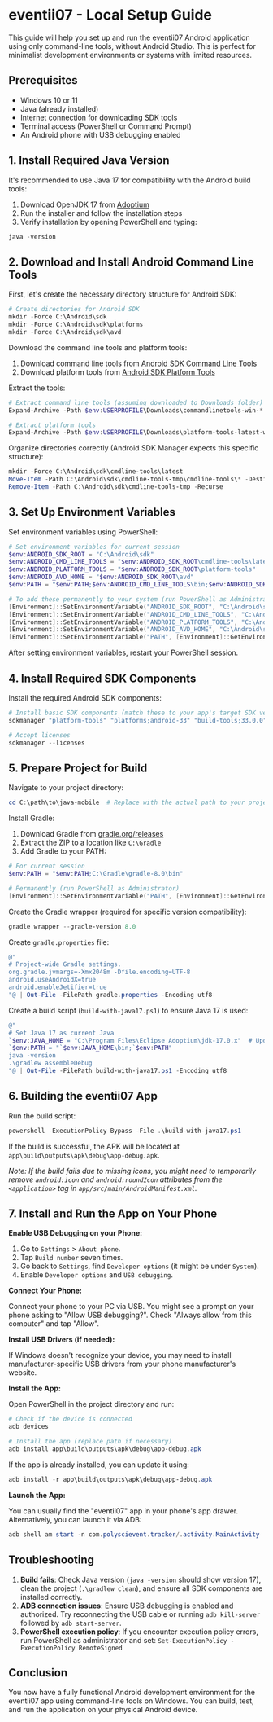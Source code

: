 # eventii07 - Local Setup Guide

This guide will help you set up and run the eventii07 Android application using only command-line tools, without Android Studio. This is perfect for minimalist development environments or systems with limited resources.

## Prerequisites

- Windows 10 or 11
- Java (already installed)
- Internet connection for downloading SDK tools
- Terminal access (PowerShell or Command Prompt)
- An Android phone with USB debugging enabled

## 1. Install Required Java Version

It's recommended to use Java 17 for compatibility with the Android build tools:

1. Download OpenJDK 17 from [Adoptium](https://adoptium.net/)
2. Run the installer and follow the installation steps
3. Verify installation by opening PowerShell and typing:

```powershell
java -version
```

## 2. Download and Install Android Command Line Tools

First, let's create the necessary directory structure for Android SDK:

```powershell
# Create directories for Android SDK
mkdir -Force C:\Android\sdk
mkdir -Force C:\Android\sdk\platforms
mkdir -Force C:\Android\sdk\avd
```

Download the command line tools and platform tools:

1. Download command line tools from [Android SDK Command Line Tools](https://developer.android.com/studio#command-tools)
2. Download platform tools from [Android SDK Platform Tools](https://developer.android.com/tools/releases/platform-tools)

Extract the tools:

```powershell
# Extract command line tools (assuming downloaded to Downloads folder)
Expand-Archive -Path $env:USERPROFILE\Downloads\commandlinetools-win-*.zip -DestinationPath C:\Android\sdk\cmdline-tools-tmp

# Extract platform tools
Expand-Archive -Path $env:USERPROFILE\Downloads\platform-tools-latest-windows.zip -DestinationPath C:\Android\sdk\
```

Organize directories correctly (Android SDK Manager expects this specific structure):

```powershell
mkdir -Force C:\Android\sdk\cmdline-tools\latest
Move-Item -Path C:\Android\sdk\cmdline-tools-tmp\cmdline-tools\* -Destination C:\Android\sdk\cmdline-tools\latest
Remove-Item -Path C:\Android\sdk\cmdline-tools-tmp -Recurse
```

## 3. Set Up Environment Variables

Set environment variables using PowerShell:

```powershell
# Set environment variables for current session
$env:ANDROID_SDK_ROOT = "C:\Android\sdk"
$env:ANDROID_CMD_LINE_TOOLS = "$env:ANDROID_SDK_ROOT\cmdline-tools\latest"
$env:ANDROID_PLATFORM_TOOLS = "$env:ANDROID_SDK_ROOT\platform-tools"
$env:ANDROID_AVD_HOME = "$env:ANDROID_SDK_ROOT\avd"
$env:PATH = "$env:PATH;$env:ANDROID_CMD_LINE_TOOLS\bin;$env:ANDROID_SDK_ROOT;$env:ANDROID_PLATFORM_TOOLS"

# To add these permanently to your system (run PowerShell as Administrator):
[Environment]::SetEnvironmentVariable("ANDROID_SDK_ROOT", "C:\Android\sdk", "User")
[Environment]::SetEnvironmentVariable("ANDROID_CMD_LINE_TOOLS", "C:\Android\sdk\cmdline-tools\latest", "User")
[Environment]::SetEnvironmentVariable("ANDROID_PLATFORM_TOOLS", "C:\Android\sdk\platform-tools", "User")
[Environment]::SetEnvironmentVariable("ANDROID_AVD_HOME", "C:\Android\sdk\avd", "User")
[Environment]::SetEnvironmentVariable("PATH", [Environment]::GetEnvironmentVariable("PATH", "User") + ";C:\Android\sdk\cmdline-tools\latest\bin;C:\Android\sdk;C:\Android\sdk\platform-tools", "User")
```

After setting environment variables, restart your PowerShell session.

## 4. Install Required SDK Components

Install the required Android SDK components:

```powershell
# Install basic SDK components (match these to your app's target SDK version)
sdkmanager "platform-tools" "platforms;android-33" "build-tools;33.0.0"

# Accept licenses
sdkmanager --licenses
```

## 5. Prepare Project for Build

Navigate to your project directory:

```powershell
cd C:\path\to\java-mobile  # Replace with the actual path to your project
```

Install Gradle:

1. Download Gradle from [gradle.org/releases](https://gradle.org/releases/)
2. Extract the ZIP to a location like `C:\Gradle`
3. Add Gradle to your PATH:

```powershell
# For current session
$env:PATH = "$env:PATH;C:\Gradle\gradle-8.0\bin"

# Permanently (run PowerShell as Administrator)
[Environment]::SetEnvironmentVariable("PATH", [Environment]::GetEnvironmentVariable("PATH", "User") + ";C:\Gradle\gradle-8.0\bin", "User")
```

Create the Gradle wrapper (required for specific version compatibility):

```powershell
gradle wrapper --gradle-version 8.0
```

Create `gradle.properties` file:

```powershell
@"
# Project-wide Gradle settings.
org.gradle.jvmargs=-Xmx2048m -Dfile.encoding=UTF-8
android.useAndroidX=true
android.enableJetifier=true
"@ | Out-File -FilePath gradle.properties -Encoding utf8
```

Create a build script (`build-with-java17.ps1`) to ensure Java 17 is used:

```powershell
@"
# Set Java 17 as current Java
`$env:JAVA_HOME = "C:\Program Files\Eclipse Adoptium\jdk-17.0.x"  # Update with your actual Java 17 path
`$env:PATH = "`$env:JAVA_HOME\bin;`$env:PATH"
java -version
.\gradlew assembleDebug
"@ | Out-File -FilePath build-with-java17.ps1 -Encoding utf8
```

## 6. Building the eventii07 App

Run the build script:

```powershell
powershell -ExecutionPolicy Bypass -File .\build-with-java17.ps1
```

If the build is successful, the APK will be located at `app\build\outputs\apk\debug\app-debug.apk`.

*Note: If the build fails due to missing icons, you might need to temporarily remove `android:icon` and `android:roundIcon` attributes from the `<application>` tag in `app/src/main/AndroidManifest.xml`.*

## 7. Install and Run the App on Your Phone

**Enable USB Debugging on your Phone:**

1.  Go to `Settings` > `About phone`.
2.  Tap `Build number` seven times.
3.  Go back to `Settings`, find `Developer options` (it might be under `System`).
4.  Enable `Developer options` and `USB debugging`.

**Connect Your Phone:**

Connect your phone to your PC via USB.
You might see a prompt on your phone asking to "Allow USB debugging?". Check "Always allow from this computer" and tap "Allow".

**Install USB Drivers (if needed):**

If Windows doesn't recognize your device, you may need to install manufacturer-specific USB drivers from your phone manufacturer's website.

**Install the App:**

Open PowerShell in the project directory and run:

```powershell
# Check if the device is connected
adb devices

# Install the app (replace path if necessary)
adb install app\build\outputs\apk\debug\app-debug.apk
```

If the app is already installed, you can update it using:

```powershell
adb install -r app\build\outputs\apk\debug\app-debug.apk
```

**Launch the App:**

You can usually find the "eventii07" app in your phone's app drawer. Alternatively, you can launch it via ADB:

```powershell
adb shell am start -n com.polyscievent.tracker/.activity.MainActivity
```

## Troubleshooting

1.  **Build fails**: Check Java version (`java -version` should show version 17), clean the project (`.\gradlew clean`), and ensure all SDK components are installed correctly.
2.  **ADB connection issues**: Ensure USB debugging is enabled and authorized. Try reconnecting the USB cable or running `adb kill-server` followed by `adb start-server`.
3.  **PowerShell execution policy**: If you encounter execution policy errors, run PowerShell as administrator and set: `Set-ExecutionPolicy -ExecutionPolicy RemoteSigned`

## Conclusion

You now have a fully functional Android development environment for the eventii07 app using command-line tools on Windows. You can build, test, and run the application on your physical Android device. 